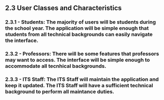 ## 2.3 User Classes and Characteristics

### 2.3.1 - Students: The majority of users will be students during the school year. The application will be simple enough that students from all technical backgrounds can easily navigate the interface.

### 2.3.2 - Professors: There will be some features that professors may want to access. The interface will be simple enough to accommodate all tecnhical backgrounds.

### 2.3.3 - ITS Staff: The ITS Staff will maintain the application and keep it updated. The ITS Staff will have a sufficient technical background to perform all maintance duties.

